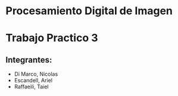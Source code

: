 # Procesamiento Digital de Imagen
# Trabajo Practico 3

## Integrantes:
- Di Marco, Nicolas
- Escandell, Ariel
- Raffaeili, Taiel


